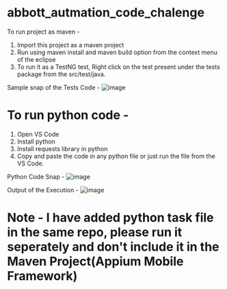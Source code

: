 # abbott_autmation_code_chalenge

To run project as maven - 
1) Import this project as a maven project
2) Run using maven install and maven build option from the context menu of the eclipse
3) To run it as a TestNG test, Right click on the test present under the tests package from the src/test/java.

Sample snap of the Tests Code - 
![image](https://user-images.githubusercontent.com/23654739/225252607-903775c4-2fea-444f-94b0-aebbf6ef0cbf.png)


# To run python code -
1) Open VS Code
2) Install python 
3) Install requests library in python
4) Copy and paste the code in any python file or just run the file from the VS Code.

Python Code Snap - 
![image](https://user-images.githubusercontent.com/23654739/225254168-425413b4-e5e4-4232-a4aa-64d2dd0c574f.png)


Output of the Execution - 
![image](https://user-images.githubusercontent.com/23654739/225251141-1080d0c7-562b-4fa5-9279-404b1dd37d3d.png)

# Note - I have added python task file in the same repo, please run it seperately and don't include it in the Maven Project(Appium Mobile Framework)
